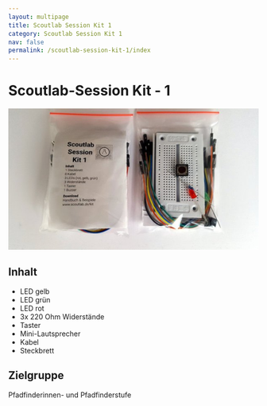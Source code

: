 ```yaml
---
layout: multipage
title: Scoutlab Session Kit 1
category: Scoutlab Session Kit 1
nav: false
permalink: /scoutlab-session-kit-1/index
---
```

# Scoutlab-Session Kit - 1

![Scoutlab Session Kit 1](images/scoutlab-session-kit-1.jpg)

## Inhalt

* LED gelb
* LED grün
* LED rot
* 3x 220 Ohm Widerstände
* Taster
* Mini-Lautsprecher
* Kabel
* Steckbrett

## Zielgruppe
Pfadfinderinnen- und Pfadfinderstufe

